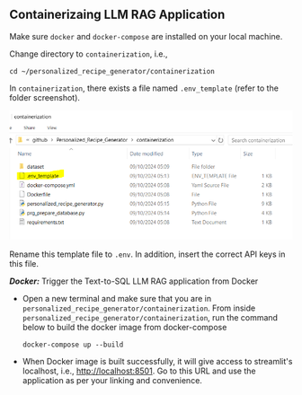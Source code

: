 ## Containerizaing LLM RAG Application

Make sure `docker` and `docker-compose` are installed on your local machine.

Change directory to `containerization`, i.e., 

```
cd ~/personalized_recipe_generator/containerization
```

In `containerization`, there exists a file named `.env_template` (refer to the folder screenshot).

![containerization](../images/containerization_env_template_1.png)

Rename this template file to `.env`. In addition, insert the correct API keys in this file. 

***Docker:*** Trigger the Text-to-SQL LLM RAG application from Docker

- Open a new terminal and make sure that you are in `personalized_recipe_generator/containerization`. From inside `personalized_recipe_generator/containerization`, run the command below to build the docker image from docker-compose

	```
	docker-compose up --build
	```

- When Docker image is built successfully, it will give access to streamlit's localhost, i.e., [http://localhost:8501](http://localhost:8501). Go to this URL and use the application as per your linking and convenience.